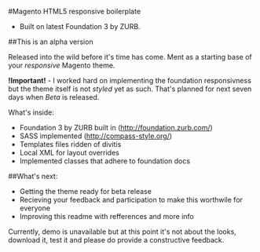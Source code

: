 #Magento HTML5 responsive boilerplate
 - Built on latest Foundation 3 by ZURB.

##This is an alpha version

Released into the wild before it's time has come.
Ment as a starting base of your *responsive* Magento theme.

**!Important!** - I worked hard on implementing the foundation responsivness
but the theme itself is not *styled* yet as such. That's planned for next
seven days when *Beta* is released. 
 

What's inside:

- Foundation 3 by ZURB built in (http://foundation.zurb.com/)  
- SASS implemented (http://compass-style.org/)
- Templates files ridden of divitis
- Local XML for layout overrides
- Implemented classes that adhere to foundation docs


##What's next:

- Getting the theme ready for beta release
- Recieving your feedback and participation to make this worthwile for everyone
- Improving this readme with refferences and more info

Currently, demo is unavailable but at this point it's not about the looks, 
download it, test it and please do provide a constructive feedback.


